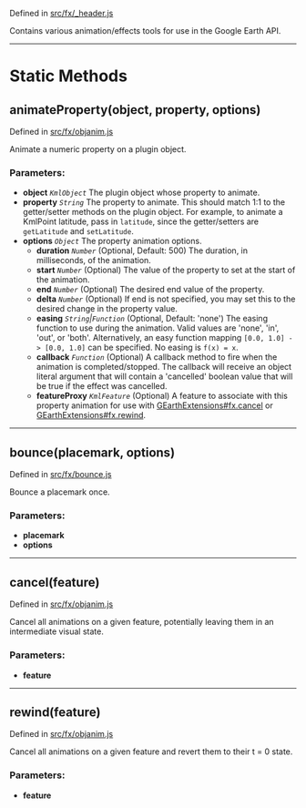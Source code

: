 Defined in [src/fx/\_header.js](http://code.google.com/p/earth-api-utility-library/source/browse/trunk/extensions/src/fx/_header.js)

Contains various animation/effects tools for use in the Google Earth API.




---

# Static Methods #

## animateProperty(object, property, options) ##

Defined in [src/fx/objanim.js](http://code.google.com/p/earth-api-utility-library/source/browse/trunk/extensions/src/fx/objanim.js)

Animate a numeric property on a plugin object.

### Parameters: ###
  * **object** _`KmlObject`_  The plugin object whose property to animate.
  * **property** _`String`_  The property to animate. This should match 1:1 to the getter/setter methods on the plugin object. For example, to animate a KmlPoint latitude, pass in `latitude`, since the getter/setters are `getLatitude` and `setLatitude`.
  * **options** _`Object`_  The property animation options.
    * **duration** _`Number`_ (Optional, Default: 500) The duration, in milliseconds, of the animation.
    * **start** _`Number`_ (Optional) The value of the property to set at the start of the animation.
    * **end** _`Number`_ (Optional) The desired end value of the property.
    * **delta** _`Number`_ (Optional) If end is not specified, you may set this to the desired change in the property value.
    * **easing** _`String`|`Function`_ (Optional, Default: 'none') The easing function to use during the animation. Valid values are 'none', 'in', 'out', or 'both'. Alternatively, an easy function mapping `[0.0, 1.0] -> [0.0, 1.0]` can be specified. No easing is `f(x) = x`.
    * **callback** _`Function`_ (Optional) A callback method to fire when the animation is completed/stopped. The callback will receive an object literal argument that will contain a 'cancelled' boolean value that will be true if the effect was cancelled.
    * **featureProxy** _`KmlFeature`_ (Optional) A feature to associate with this property animation for use with [GEarthExtensions#fx.cancel](GEarthExtensionsFxReference#cancel(feature).md) or [GEarthExtensions#fx.rewind](GEarthExtensionsFxReference#rewind(feature).md).


---


## bounce(placemark, options) ##

Defined in [src/fx/bounce.js](http://code.google.com/p/earth-api-utility-library/source/browse/trunk/extensions/src/fx/bounce.js)

Bounce a placemark once.

### Parameters: ###
  * **placemark**
  * **options**


---


## cancel(feature) ##

Defined in [src/fx/objanim.js](http://code.google.com/p/earth-api-utility-library/source/browse/trunk/extensions/src/fx/objanim.js)

Cancel all animations on a given feature, potentially leaving them in an intermediate visual state.

### Parameters: ###
  * **feature**


---


## rewind(feature) ##

Defined in [src/fx/objanim.js](http://code.google.com/p/earth-api-utility-library/source/browse/trunk/extensions/src/fx/objanim.js)

Cancel all animations on a given feature and revert them to their t = 0 state.

### Parameters: ###
  * **feature**
